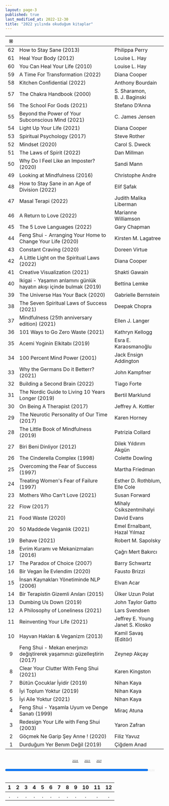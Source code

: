 ```yaml
---
layout: page-3
published: true
last_modified_at: 2022-12-30
title: "2022 yılında okuduğum kitaplar"
---
```


|  ⁜  |                                                                           |                                         |
| :-: | :------------------------------------------------------------------------ | :-------------------------------------- |
| 62  | How to Stay Sane (2013)                                                   | Philippa Perry                          |
| 61  | Heal Your Body (2012)                                                     | Louise L. Hay                           |
| 60  | You Can Heal Your Life (2010)                                             | Louise L. Hay                           |
| 59  | A Time For Transformation (2022)                                          | Diana Cooper                            |
| 58  | Kitchen Confidential (2022)                                               | Anthony Bourdain                        |
| 57  | The Chakra Handbook (2000)                                                | S. Sharamon, <br /> B. J. Baginski      |
| 56  | The School For Gods (2021)                                                | Stefano D’Anna                          |
| 55  | Beyond the Power of Your Subconscious Mind (2021)                         | C. James Jensen                         |
| 54  | Light Up Your Life (2021)                                                 | Diana Cooper                            |
| 53  | Spiritual Psychology (2017)                                               | Steve Rother                            |
| 52  | Mindset (2020)                                                            | Carol S. Dweck                          |
| 51  | The Laws of Spirit (2022)                                                 | Dan Millman                             |
| 50  | Why Do I Feel Like an Imposter? (2020)                                    | Sandi Mann                              |
| 49  | Looking at Mindfulness (2016)                                             | Christophe Andre                        |
| 48  | How to Stay Sane in an Age of Division (2022)                             | Elif Şafak                              |
| 47  | Masal Terapi (2022)                                                       | Judith Malika Liberman                  |
| 46  | A Return to Love (2022)                                                   | Marianne Williamson                     |
| 45  | The 5 Love Languages (2022)                                               | Gary Chapman                            |
| 44  | Feng Shui - Arranging Your Home to Change Your Life (2020)                | Kirsten M. Lagatree                     |
| 43  | Constant Craving (2020)                                                   | Doreen Virtue                           |
| 42  | A Little Light on the Spiritual Laws (2022)                               | Diana Cooper                            |
| 41  | Creative Visualization (2021)                                             | Shakti Gawain                           |
| 40  | Ikigai - Yaşamın anlamını günlük hayatın akışı içinde bulmak (2019)       | Bettina Lemke                           |
| 39  | The Universe Has Your Back (2020)                                         | Gabrielle Bernstein                     |
| 38  | The Seven Spiritual Laws of Success (2021)                                | Deepak Chopra                           |
| 37  | Mindfulness (25th anniversary edition) (2021)                             | Ellen J. Langer                         |
| 36  | 101 Ways to Go Zero Waste (2021)                                          | Kathryn Kellogg                         |
| 35  | Acemi Yoginin Elkitabı (2019)                                             | Esra E. Karaosmanoğlu                   |
| 34  | 100 Percent Mind Power (2001)                                             | Jack Ensign Addington                   |
| 33  | Why the Germans Do it Betterr? (2021)                                     | John Kampfner                           |
| 32  | Building a Second Brain (2022)                                            | Tiago Forte                             |
| 31  | The Nordic Guide to Living 10 Years Longer (2019)                         | Bertil Marklund                         |
| 30  | On Being A Therapist (2017)                                               | Jeffrey A. Kottler                      |
| 29  | The Neurotic Personality of Our Time (2017)                               | Karen Horney                            |
| 28  | The Little Book of Mindfulness (2019)                                     | Patrizia Collard                        |
| 27  | Biri Beni Dinliyor (2012)                                                 | Dilek Yıldırım Akgün                    |
| 26  | The Cinderella Complex (1998)                                             | Colette Dowling                         |
| 25  | Overcoming the Fear of Success (1997)                                     | Martha Friedman                         |
| 24  | Treating Women's Fear of Failure (1997)                                   | Esther D. Rothblum, <br /> Elle Cole    |
| 23  | Mothers Who Can't Love (2021)                                             | Susan Forward                           |
| 22  | Flow (2017)                                                               | Mihaly Csikszentmihalyi                 |
| 21  | Food Waste (2020)                                                         | David Evans                             |
| 20  | 50 Maddede Veganlık (2021)                                                | Emel Ernalbant, <br /> Hazal Yılmaz     |
| 19  | Behave (2021)                                                             | Robert M. Sapolsky                      |
| 18  | Evrim Kuramı ve Mekanizmaları (2016)                                      | Çağrı Mert Bakırcı                      |
| 17  | The Paradox of Choice (2007)                                              | Barry Schwartz                          |
| 16  | Bir Vegan İle Evlendim (2020)                                             | Fausto Brizzi                           |
| 15  | İnsan Kaynakları Yönetiminde NLP (2006)                                   | Elvan Acar                              |
| 14  | Bir Terapistin Gizemli Anıları (2015)                                     | Ülker Uzun Polat                        |
| 13  | Dumbing Us Down (2019)                                                    | John Taylor Gatto                       |
| 12  | A Philosophy of Loneliness (2021)                                         | Lars Svendsen                           |
| 11  | Reinventing Your Life (2021)                                              | Jeffrey E. Young <br /> Janet S. Klosko |
| 10  | Hayvan Hakları & Veganizm (2013)                                          | Kamil Savaş (Editör)                    |
|  9  | Feng Shui - Mekan enerjınızı değiştirerek yaşamınızı güzelleştirin (2017) | Zeynep Akçay                            |
|  8  | Clear Your Clutter With Feng Shui (2021)                                  | Karen Kingston                          |
|  7  | Bütün Çocuklar İyidir (2019)                                              | Nihan Kaya                              |
|  6  | İyi Toplum Yoktur (2019)                                                  | Nihan Kaya                              |
|  5  | İyi Aile Yoktur (2021)                                                    | Nihan Kaya                              |
|  4  | Feng Shui - Yaşamla Uyum ve Denge Sanatı (1999)                           | Miraç Atuna                             |
|  3  | Redesign Your Life with Feng Shui (2003)                                  | Yaron Zafran                            |
|  2  | Göçmek Ne Garip Şey Anne ! (2020)                                         | Filiz Yavuz                             |
|  1  | Durduğum Yer Benım Değil (2019)                                           | Çiğdem Anad                             |

  <br>
  <center>
  <div style="font-size: 50%; font-style: italic;"> 
   <span class="link1" style="font-style: italic; padding-left: 3%;"><a href="/2024" title='2024'>2024 </a></span> &nbsp;
   <span class="link1" style="font-style: italic; padding-left: 3%;"><a href="/2023" title='2023'>2023 </a></span> &nbsp;
   <span class="link1" style="font-style: italic; padding-left: 3%;"><a href="/2021" title='2021'>2021 </a></span>
  </div>
  </center>
  <br />
  
<div><progress title="62/50" value="62" max="50" style="width: 90%;"></progress><span style="font-size: 50%; color: #dfdfdf; width: 5%" title="reading challenge 2022"> 62/50</span></div>
<div style="clear:both"></div>
<br />
  
|  1  |  2  |  3  |  4  |  5  |  6  |  7  |  8  |  9  | 10  | 11  | 12  |
| :-: | :-: | :-: | :-: | :-: | :-: | :-: | :-: | :-: | :-: | :-: | :-: |
|  .  | .   |  .  |   . |  .  |  . |   . |   . | .  |   .  |  .   |  .  |
